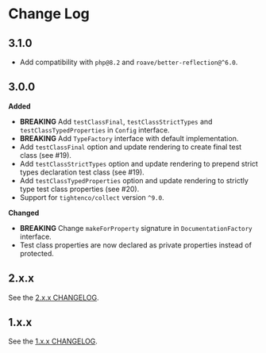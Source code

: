 # Change Log

## 3.1.0

- Add compatibility with `php@8.2` and `roave/better-reflection@^6.0`.

## 3.0.0

**Added**

- **BREAKING** Add `testClassFinal`, `testClassStrictTypes` and `testClassTypedProperties` in `Config` interface.
- **BREAKING** Add `TypeFactory` interface with default implementation.
- Add `testClassFinal` option and update rendering to create final test class (see #19).
- Add `testClassStrictTypes` option and update rendering to prepend strict types declaration test class (see #19).
- Add `testClassTypedProperties` option and update rendering to strictly type test class properties (see #20).
- Support for `tightenco/collect` version `^9.0`.

**Changed**

- **BREAKING** Change `makeForProperty` signature in `DocumentationFactory` interface.
- Test class properties are now declared as private properties instead of protected.

## 2.x.x

See the [2.x.x CHANGELOG](https://github.com/paul-thebaud/phpunitgen-core/blob/2.x.x/CHANGELOG.md).

## 1.x.x

See the [1.x.x CHANGELOG](https://github.com/paul-thebaud/phpunitgen-core/blob/1.x.x/CHANGELOG.md).
